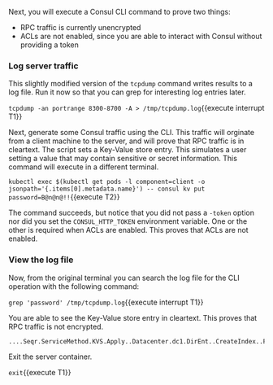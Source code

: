 Next, you will execute a Consul CLI command to prove two things:

- RPC traffic is currently unencrypted
- ACLs are not enabled, since you are able to interact with Consul without providing a token

### Log server traffic

This slightly modified version of the `tcpdump` command writes results to a log file.
Run it now so that you can grep for interesting log entries later.

`tcpdump -an portrange 8300-8700 -A > /tmp/tcpdump.log`{{execute interrupt T1}}

Next, generate some Consul traffic using the CLI. This traffic will
orginate from a client machine to the server, and will prove that RPC traffic is in cleartext.
The script sets a Key-Value store entry. This simulates a user setting a value that
may contain sensitive or secret information. This command will execute in a different terminal.

`kubectl exec $(kubectl get pods -l component=client -o jsonpath='{.items[0].metadata.name}') -- consul kv put password=B@n@n@!!`{{execute T2}}

The command succeeds, but notice that you did not pass a `-token` option nor did you set the
`CONSUL_HTTP_TOKEN` environment variable. One or the other is required when ACLs are enabled.
This proves that ACLs are not enabled.

### View the log file

Now, from the original terminal you can search the log file for the CLI operation with the following command:

`grep 'password' /tmp/tcpdump.log`{{execute interrupt T1}}

You are able to see the Key-Value store entry in cleartext. This proves that RPC traffic
is not encrypted.

```shell
....Seqr.ServiceMethod.KVS.Apply..Datacenter.dc1.DirEnt..CreateIndex..Flags..Key.password=B@n@n@!!.LockIndex..ModifyIndex..Session..Value..Op.set.Token.
```

Exit the server container.

`exit`{{execute T1}}
